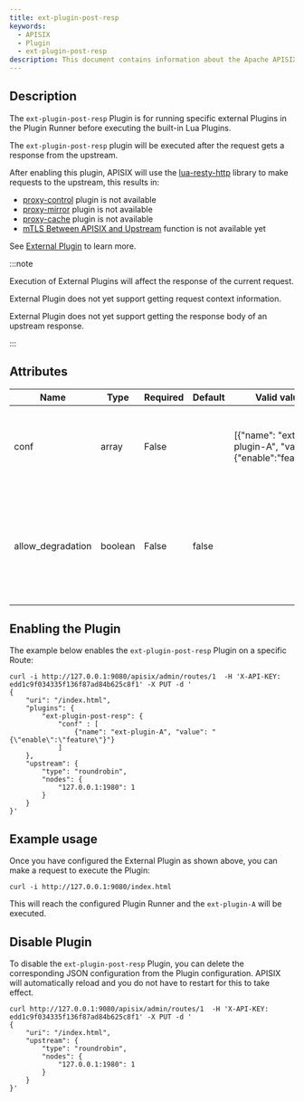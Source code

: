 ```yaml
---
title: ext-plugin-post-resp
keywords:
  - APISIX
  - Plugin
  - ext-plugin-post-resp
description: This document contains information about the Apache APISIX ext-plugin-post-resp Plugin.
---
```


<!--
#
# Licensed to the Apache Software Foundation (ASF) under one or more
# contributor license agreements.  See the NOTICE file distributed with
# this work for additional information regarding copyright ownership.
# The ASF licenses this file to You under the Apache License, Version 2.0
# (the "License"); you may not use this file except in compliance with
# the License.  You may obtain a copy of the License at
#
#     http://www.apache.org/licenses/LICENSE-2.0
#
# Unless required by applicable law or agreed to in writing, software
# distributed under the License is distributed on an "AS IS" BASIS,
# WITHOUT WARRANTIES OR CONDITIONS OF ANY KIND, either express or implied.
# See the License for the specific language governing permissions and
# limitations under the License.
#
-->

## Description

The `ext-plugin-post-resp` Plugin is for running specific external Plugins in the Plugin Runner before executing the built-in Lua Plugins.

The `ext-plugin-post-resp` plugin will be executed after the request gets a response from the upstream.

After enabling this plugin, APISIX will use the [lua-resty-http](https://github.com/api7/lua-resty-http) library to make requests to the upstream, this results in:

- [proxy-control](./proxy-control.md) plugin is not available
- [proxy-mirror](./proxy-mirror.md) plugin is not available
- [proxy-cache](./proxy-cache.md) plugin is not available
- [mTLS Between APISIX and Upstream](../mtls.md#mtls-between-apisix-and-upstream) function is not available yet

See [External Plugin](../external-plugin.md) to learn more.

:::note

Execution of External Plugins will affect the response of the current request.

External Plugin does not yet support getting request context information.

External Plugin does not yet support getting the response body of an upstream response.

:::

## Attributes

| Name              | Type    | Required | Default | Valid values                                                    | Description                                                                                                            |
|-------------------|---------|----------|---------|-----------------------------------------------------------------|------------------------------------------------------------------------------------------------------------------------|
| conf              | array   | False    |         | [{"name": "ext-plugin-A", "value": "{\"enable\":\"feature\"}"}] | List of Plugins and their configurations to be executed on the Plugin Runner.                                          |
| allow_degradation | boolean | False    | false   |                                                                 | Sets Plugin degradation when the Plugin Runner is not available. When set to `true`, requests are allowed to continue. |

## Enabling the Plugin

The example below enables the `ext-plugin-post-resp` Plugin on a specific Route:

```shell
curl -i http://127.0.0.1:9080/apisix/admin/routes/1  -H 'X-API-KEY: edd1c9f034335f136f87ad84b625c8f1' -X PUT -d '
{
    "uri": "/index.html",
    "plugins": {
        "ext-plugin-post-resp": {
            "conf" : [
                {"name": "ext-plugin-A", "value": "{\"enable\":\"feature\"}"}
            ]
    },
    "upstream": {
        "type": "roundrobin",
        "nodes": {
            "127.0.0.1:1980": 1
        }
    }
}'
```

## Example usage

Once you have configured the External Plugin as shown above, you can make a request to execute the Plugin:

```shell
curl -i http://127.0.0.1:9080/index.html
```

This will reach the configured Plugin Runner and the `ext-plugin-A` will be executed.

## Disable Plugin

To disable the `ext-plugin-post-resp` Plugin, you can delete the corresponding JSON configuration from the Plugin configuration. APISIX will automatically reload and you do not have to restart for this to take effect.

```shell
curl http://127.0.0.1:9080/apisix/admin/routes/1  -H 'X-API-KEY: edd1c9f034335f136f87ad84b625c8f1' -X PUT -d '
{
    "uri": "/index.html",
    "upstream": {
        "type": "roundrobin",
        "nodes": {
            "127.0.0.1:1980": 1
        }
    }
}'
```
